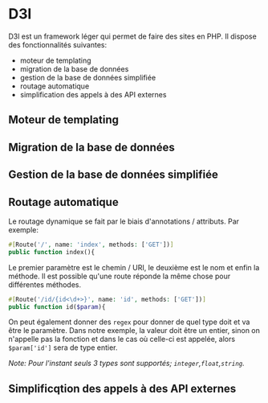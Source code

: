 # D3l
D3l est un framework léger qui permet de faire des sites en PHP. Il dispose des fonctionnalités suivantes:
- moteur de templating
- migration de la base de données
- gestion de la base de données simplifiée
- routage automatique
- simplification des appels à des API externes

## Moteur de templating

## Migration de la base de données

## Gestion de la base de données simplifiée

## Routage automatique
Le routage dynamique se fait par le biais d'annotations / attributs. Par exemple:
```php
#[Route('/', name: 'index', methods: ['GET'])]
public function index(){
```
Le premier paramètre est le chemin / URI, le deuxième est le nom et enfin la méthode. Il est possible qu'une route réponde la même chose pour différentes méthodes.

```php
#[Route('/id/{id<\d+>}', name: 'id', methods: ['GET'])]
public function id($param){
```
On peut également donner des `regex` pour donner de quel type doit et va être le paramètre. Dans notre exemple, la valeur doit être un entier, sinon on n'appelle pas la fonction et dans le cas où celle-ci est appelée, alors `$param['id']` sera de type entier. 

*Note: Pour l'instant seuls 3 types sont supportés; `integer`,`float`,`string`.*
## Simplificqtion des appels à des API externes